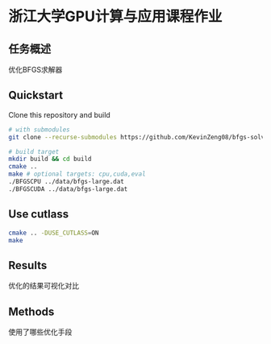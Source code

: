 # 浙江大学GPU计算与应用课程作业

## 任务概述

优化BFGS求解器

## Quickstart

Clone this repository and build

```bash
# with submodules
git clone --recurse-submodules https://github.com/KevinZeng08/bfgs-solver-gpu.git
```

```bash
# build target
mkdir build && cd build
cmake ..
make # optional targets: cpu,cuda,eval
./BFGSCPU ../data/bfgs-large.dat
./BFGSCUDA ../data/bfgs-large.dat
```

## Use cutlass

```bash
cmake .. -DUSE_CUTLASS=ON
make
```

## Results

优化的结果可视化对比

## Methods

使用了哪些优化手段